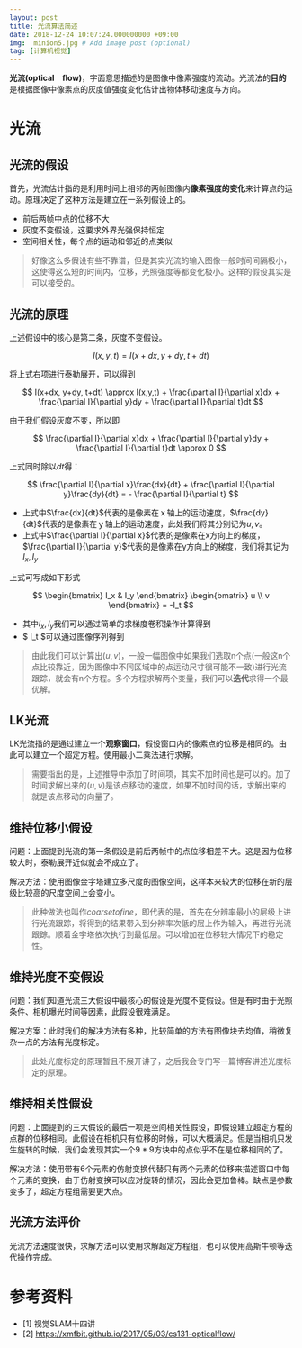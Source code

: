 ```yaml
---
layout: post
title: 光流算法简述
date: 2018-12-24 10:07:24.000000000 +09:00
img:  minion5.jpg # Add image post (optional)
tag: [计算机视觉]
---
```

**光流(optical　flow)**，字面意思描述的是图像中像素强度的流动。光流法的**目的**是根据图像中像素点的灰度值强度变化估计出物体移动速度与方向。

# 光流
## 光流的假设
首先，光流估计指的是利用时间上相邻的两帧图像内**像素强度的变化**来计算点的运动。原理决定了这种方法是建立在一系列假设上的。

- 前后两帧中点的位移不大
- 灰度不变假设，这要求外界光强保持恒定
- 空间相关性，每个点的运动和邻近的点类似

> 好像这么多假设有些不靠谱，但是其实光流的输入图像一般时间间隔极小，这使得这么短的时间内，位移，光照强度等都变化极小。这样的假设其实是可以接受的。

## 光流的原理
上述假设中的核心是第二条，灰度不变假设。

$$ I(x,y,t) = I(x+dx, y+dy, t+dt) $$

将上式右项进行泰勒展开，可以得到

$$ I(x+dx, y+dy, t+dt) \approx I(x,y,t) + \frac{\partial I}{\partial x}dx + \frac{\partial I}{\partial y}dy + \frac{\partial I}{\partial t}dt $$

由于我们假设灰度不变，所以即

$$ \frac{\partial I}{\partial x}dx + \frac{\partial I}{\partial y}dy + \frac{\partial I}{\partial t}dt \approx 0 $$

上式同时除以$dt$得：

$$ \frac{\partial I}{\partial x}\frac{dx}{dt} + \frac{\partial I}{\partial y}\frac{dy}{dt} = - \frac{\partial I}{\partial t} $$

- 上式中$\frac{dx}{dt}$代表的是像素在ｘ轴上的运动速度，$\frac{dy}{dt}$代表的是像素在ｙ轴上的运动速度，此处我们将其分别记为$u,v$。
- 上式中$\frac{\partial I}{\partial x}$代表的是像素在x方向上的梯度，$\frac{\partial I}{\partial y}$代表的是像素在y方向上的梯度，我们将其记为$I_x,I_y$

上式可写成如下形式

$$ \begin{bmatrix} I_x & I_y \end{bmatrix} \begin{bmatrix} u \\ v \end{bmatrix} = -I_t $$

- 其中$I_x,I_y$我们可以通过简单的求梯度卷积操作计算得到
- $ I_t $可以通过图像序列得到

> 由此我们可以计算出$(u,v)$，一般一幅图像中如果我们选取n个点(一般这n个点比较靠近，因为图像中不同区域中的点运动尺寸很可能不一致)进行光流跟踪，就会有n个方程。多个方程求解两个变量，我们可以**迭代**求得一个最优解。

## LK光流
LK光流指的是通过建立一个**观察窗口**，假设窗口内的像素点的位移是相同的。由此可以建立一个超定方程。使用最小二乘法进行求解。

> 需要指出的是，上述推导中添加了时间项，其实不加时间也是可以的。加了时间求解出来的$(u,v)$是该点移动的速度，如果不加时间的话，求解出来的就是该点移动的向量了。

## 维持位移小假设
问题：上面提到光流的第一条假设是前后两帧中的点位移相差不大。这是因为位移较大时，泰勒展开近似就会不成立了。

解决方法：使用图像金字塔建立多尺度的图像空间，这样本来较大的位移在新的层级比较高的尺度空间上会变小。

> 此种做法也叫作$coarse to fine$，即代表的是，首先在分辨率最小的层级上进行光流跟踪，将得到的结果带入到分辨率次低的层上作为输入，再进行光流跟踪。顺着金字塔依次执行到最低层。可以增加在位移较大情况下的稳定性。

## 维持光度不变假设
问题：我们知道光流三大假设中最核心的假设是光度不变假设。但是有时由于光照条件、相机曝光时间等因素，此假设很难满足。

解决方案：此时我们的解决方法有多种，比较简单的方法有图像块去均值，稍微复杂一点的方法有光度标定。

> 此处光度标定的原理暂且不展开讲了，之后我会专门写一篇博客讲述光度标定的原理。

## 维持相关性假设
问题：上面提到的三大假设的最后一项是空间相关性假设，即假设建立超定方程的点群的位移相同。此假设在相机只有位移的时候，可以大概满足。但是当相机只发生旋转的时候，我们会发现其实一个$9*9$方块中的点似乎不在是位移相同的了。

解决方法：使用带有6个元素的仿射变换代替只有两个元素的位移来描述窗口中每个元素的变换，由于仿射变换可以应对旋转的情况，因此会更加鲁棒。缺点是参数变多了，超定方程组需要更大点。

## 光流方法评价
光流方法速度很快，求解方法可以使用求解超定方程组，也可以使用高斯牛顿等迭代操作完成。

# 参考资料
- [1] 视觉SLAM十四讲
- [2] https://xmfbit.github.io/2017/05/03/cs131-opticalflow/

